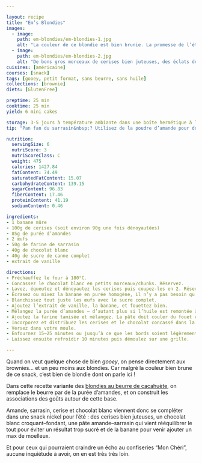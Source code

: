 ```yaml
---

layout: recipe
title: "Em’s Blondies"
images:
  - image:
    path: em-blondies/em-blondies-1.jpg
    alt: "La couleur de ce blondie est bien brunie. La promesse de l’été et du bronzage sur la plage. Le chocolat blanc propose un beau contraste."
  - image:
    path: em-blondies/em-blondies-2.jpg
    alt: "De bons gros morceaux de cerises bien juteuses, des éclats de chocolat blanc, une belle croûte et un cœur fondant dégoulinant pour se faire plaisir en été."
cuisines: [américaine]
courses: [snack]
tags: [gooey, petit format, sans beurre, sans huile]
collections: [brownie]
diets: [GlutenFree]

preptime: 25 min
cooktime: 25 min
yield: 6 mini cakes

storage: 3-5 jours à température ambiante dans une boîte hermétique à l'abri de la lumière et de la chaleur. Ou congélateur pour 2–3 mois.
tip: "Pan fan du sarrasin&nbsp;? Utilisez de la poudre d’amande pour doubler la mise de départ."

nutrition:
  servingSize: 6
  nutriScore: 3
  nutriScoreClass: C
  weight: 475
  calories: 1427.84
  fatContent: 74.49
  saturatedFatContent: 15.07
  carbohydrateContent: 139.15
  sugarContent: 96.83
  fiberContent: 17.46
  proteinContent: 41.19
  sodiumContent: 0.46

ingredients:
- 1 banane mûre
- 100g de cerises (soit environ 90g une fois dénoyautées)
- 85g de purée d’amandes
- 2 œufs
- 50g de farine de sarrasin
- 40g de chocolat blanc
- 40g de sucre de canne complet
- extrait de vanille

directions:
- Préchauffez le four à 180°C.
- Concassez le chocolat blanc en petits morceaux/chunks. Réservez.
- Lavez, équeutez et dénoyautez les cerises puis coupez-les en 2. Réservez.
- Écrasez ou mixez la banane en purée homogène, il n’y a pas besoin qu’elle soit parfaitement lisse.
- Blanchissez tout juste les œufs avec le sucre complet. 
- Ajoutez l’extrait de vanille, la banane, et fouettez bien.
- Mélangez la purée d’amandes – d’autant plus si l’huile est remontée à la surface – et ajoutez-la dans le bol des ingrédients humides. Fouettez jusqu’à obtenir une belle crème.
- Ajoutez la farine tamisée et mélangez. La pâte doit couler du fouet en ruban.
- Incorporez et distribuez les cerises et le chocolat concassé dans la pâte à l’aide d’une spatule/maryse. 
- Versez dans votre moule.
- Enfournez 15–25 minutes ou jusqu’à ce que les bords soient légèrement dorés.
- Laissez ensuite refroidir 10 minutes puis démoulez sur une grille.

---
```


Quand on veut quelque chose de bien <i lang="en">gooey</i>, on pense directement aux brownies… et un peu moins aux blondies. Car malgré la couleur bien brune de ce snack, c’est bien de blondie dont on parle ici&nbsp;!

Dans cette recette variante des [blondies au beurre de cacahuète](PBB-blondies.html), on remplace le beurre par de la purée d’amandes, et on construit les associations des goûts autour de cette base.

Amande, sarrasin, cerise et chocolat blanc viennent donc se compléter dans une snack nickel pour l’été&nbsp;: des cerises bien juteuses, un chocolat blanc croquant–fondant, une pâte amande–sarrasin qui vient rééquilibrer le tout pour éviter un résultat trop sucré et de la banane pour venir ajouter un max de moelleux.

Et pour ceux qui pourraient craindre un écho au confiseries “Mon Chéri”, aucune inquiétude à avoir, on en est très très loin.
